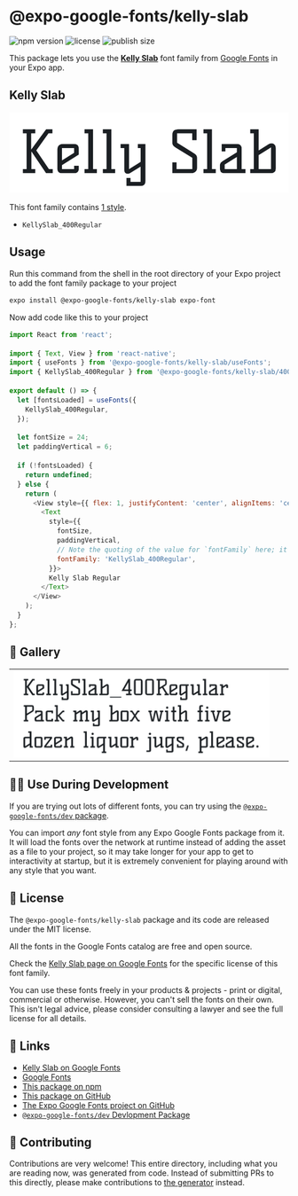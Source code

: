 # @expo-google-fonts/kelly-slab

![npm version](https://flat.badgen.net/npm/v/@expo-google-fonts/kelly-slab)
![license](https://flat.badgen.net/github/license/expo/google-fonts)
![publish size](https://flat.badgen.net/packagephobia/install/@expo-google-fonts/kelly-slab)

This package lets you use the [**Kelly Slab**](https://fonts.google.com/specimen/Kelly+Slab) font family from [Google Fonts](https://fonts.google.com/) in your Expo app.

## Kelly Slab

![Kelly Slab](./font-family.png)

This font family contains [1 style](#-gallery).

- `KellySlab_400Regular`

## Usage

Run this command from the shell in the root directory of your Expo project to add the font family package to your project
```sh
expo install @expo-google-fonts/kelly-slab expo-font
```

Now add code like this to your project
```js
import React from 'react';

import { Text, View } from 'react-native';
import { useFonts } from '@expo-google-fonts/kelly-slab/useFonts';
import { KellySlab_400Regular } from '@expo-google-fonts/kelly-slab/400Regular';

export default () => {
  let [fontsLoaded] = useFonts({
    KellySlab_400Regular,
  });

  let fontSize = 24;
  let paddingVertical = 6;

  if (!fontsLoaded) {
    return undefined;
  } else {
    return (
      <View style={{ flex: 1, justifyContent: 'center', alignItems: 'center' }}>
        <Text
          style={{
            fontSize,
            paddingVertical,
            // Note the quoting of the value for `fontFamily` here; it expects a string!
            fontFamily: 'KellySlab_400Regular',
          }}>
          Kelly Slab Regular
        </Text>
      </View>
    );
  }
};

```

## 🔡 Gallery


||||
|-|-|-|
|![KellySlab_400Regular](.//400Regular/KellySlab_400Regular.ttf.png)||||


## 👩‍💻 Use During Development

If you are trying out lots of different fonts, you can try using the [`@expo-google-fonts/dev` package](https://github.com/expo/google-fonts/tree/master/font-packages/dev#readme).

You can import *any* font style from any Expo Google Fonts package from it. It will load the fonts
over the network at runtime instead of adding the asset as a file to your project, so it may take longer
for your app to get to interactivity at startup, but it is extremely convenient
for playing around with any style that you want.

## 📖 License

The `@expo-google-fonts/kelly-slab` package and its code are released under the MIT license.

All the fonts in the Google Fonts catalog are free and open source.

Check the [Kelly Slab page on Google Fonts](https://fonts.google.com/specimen/Kelly+Slab) for the specific license of this font family.

You can use these fonts freely in your products & projects - print or digital, commercial or otherwise. However, you can't sell the fonts on their own. This isn't legal advice, please consider consulting a lawyer and see the full license for all details.

## 🔗 Links

- [Kelly Slab on Google Fonts](https://fonts.google.com/specimen/Kelly+Slab)
- [Google Fonts](https://fonts.google.com/)
- [This package on npm](https://www.npmjs.com/package/@expo-google-fonts/kelly-slab)
- [This package on GitHub](https://github.com/expo/google-fonts/tree/master/font-packages/kelly-slab)
- [The Expo Google Fonts project on GitHub](https://github.com/expo/google-fonts)
- [`@expo-google-fonts/dev` Devlopment Package](https://github.com/expo/google-fonts/tree/master/font-packages/dev)

## 🤝 Contributing

Contributions are very welcome! This entire directory, including what you are reading now, was generated from code. Instead of submitting PRs to this directly, please make contributions to [the generator](https://github.com/expo/google-fonts/tree/master/packages/generator) instead.
